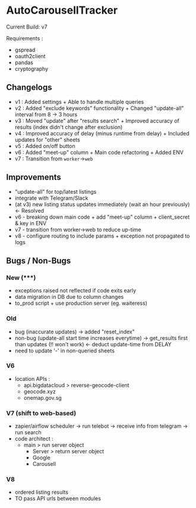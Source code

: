 # AutoCarousellTracker

Current Build: v7

Requirements :

- gspread
- oauth2client
- pandas
- cryptography

## Changelogs

- v1 : Added settings + Able to handle multiple queries
- v2 : Added "exclude keywords" functionality + Changed "update-all" interval from 8 -> 3 hours
- v3 : Moved "update" after "results search" + Improved accuracy of results (index didn't change after exclusion)
- v4 : Improved accuracy of delay (minus runtime from delay) + Included updates for "other" sheets
- v5 : Added on/off button
- v6 : Added "meet-up" column + Main code refactoring + Added ENV
- v7 : Transition from `worker`->`web`

## Improvements

- "update-all" for top/latest listings
- integrate with Telegram/Slack
- (at v3) new listing status updates immediately (wait an hour previously) <- Resolved
- v6 - breaking down main code + add "meet-up" column + client_secret & key in ENV
- v7 - transition from worker->web to reduce up-time
- v8 - configure routing to include params + exception not propagated to logs

## Bugs / Non-Bugs

### New (\*\*\*)

- exceptions raised not reflected if code exits early
- data migration in DB due to column changes
- to_prod script + use production server (eg. waiteress)

### Old

- bug (inaccurate updates) -> added "reset_index"
- non-bug (update-all start time increases everytime) -> get_results first than updates (!! won't work) <- deduct update-time from DELAY
- need to update '-' in non-queried sheets

### V6

- location APIs :
  - api.bigdatacloud > reverse-geocode-client
  - geocode.xyz
  - onemap.gov.sg

### V7 (shift to web-based)

- zapier/airflow scheduler -> run telebot -> receive info from telegram -> run search
- code architect :
  - main > run server object
    - Server > return server object
    - Google
    - Carousell

### V8

- ordered listing results
- TO pass API urls between modules
